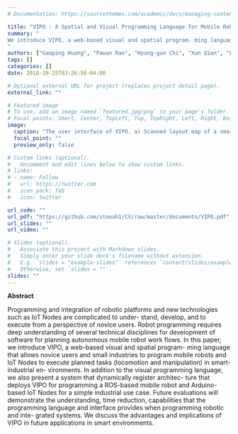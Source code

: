 ```yaml
---
# Documentation: https://sourcethemes.com/academic/docs/managing-content/

title: "VIPO : A Spatial and Visual Programming Language for Mobile Robots and IoT Nodes"
summary: "
We introduce VIPO, a web-based visual and spatial program- ming language that allows novice users and small industries to program mobile robots and IoT Nodes to execute planned tasks.
"
authors: ["Gaoping Huang", "Pawan Rao", "Hyung-gun Chi", "Xun Qian", "Luis Paredes", "Kartik Ramani"]
tags: []
categories: []
date: 2018-10-25T03:26:58-04:00

# Optional external URL for project (replaces project detail page).
external_link: ""

# Featured image
# To use, add an image named `featured.jpg/png` to your page's folder.
# Focal points: Smart, Center, TopLeft, Top, TopRight, Left, Right, BottomLeft, Bottom, BottomRight.
image:
  caption: "The user interface of VIPO. a) Scanned layout map of a smart environment, b) IoT Nodes on the map, c) toolbar for creating programming notations, d) a Pick-and-Drop notation meaning robot picks 1 box from one IoT Node and drops to another IoT Node"
  focal_point: ""
  preview_only: false

# Custom links (optional).
#   Uncomment and edit lines below to show custom links.
# links:
# - name: Follow
#   url: https://twitter.com
#   icon_pack: fab
#   icon: twitter

url_code: ""
url_pdf: "https://github.com/stnoah1/CV/raw/master/documents/VIPO.pdf"
url_slides: ""
url_video: ""

# Slides (optional).
#   Associate this project with Markdown slides.
#   Simply enter your slide deck's filename without extension.
#   E.g. `slides = "example-slides"` references `content/slides/example-slides.md`.
#   Otherwise, set `slides = ""`.
slides: ""
---
```

**Abstract**

Programming and integration of robotic platforms and new technologies such as IoT Nodes are complicated to under- stand, develop, and to execute from a perspective of novice users. Robot programming requires deep understanding of several technical disciplines for development of software for planning autonomous mobile robot work flows. In this paper, we introduce VIPO, a web-based visual and spatial program- ming language that allows novice users and small industries to program mobile robots and IoT Nodes to execute planned tasks (locomotion and manipulation) in smart-industrial en- vironments. In addition to the visual programming language, we also present a system that dynamically register architec- ture that deploys VIPO for programming a ROS-based mobile robot and Arduino-based IoT Nodes for a simple industrial use case. Future evaluations will demonstrate the understanding, time reduction, capabilities that the programming language and interface provides when programming robotic and inte- grated systems. We discuss the advantages and implications of VIPO in future applications in smart environments.
